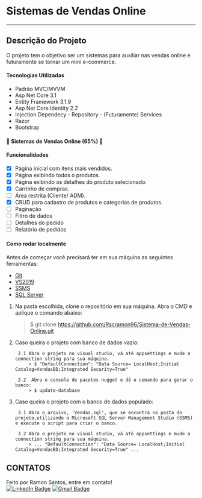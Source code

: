 # Sistemas de Vendas Online
---
## Descrição do Projeto

O projeto tem o objetivo ser um sistemas para auxiliar nas vendas online e futuramente se tornar um mini e-commerce.

#### Tecnologias Utilizadas

- Padrão MVC/MVVM
- Asp Net Core 3.1
- Entity Framework 3.1.9
- Asp Net Core Identity 2.2 
- Injection Dependecy
      - Repository
      - (Futuramente) Services
- Razor
- Bootstrap

#### 🚧 Sistemas de Vendas Online (65%) 🚧

#### Funcionalidades

- [x] Página inicial com itens mais vendidos.
- [x] Página exibindo todos o produtos.
- [x] Página exibindo os detalhes do produto selecionado.
- [x] Carrinho de compras.
- [ ] Área restrita (Cliente/ ADM).
- [x] CRUD para cadastro de produtos e categorias de produtos.
- [ ] Paginação
- [ ] Filtro de dados
- [ ] Detalhes do pedido
- [ ] Relatório de pedidos

#### Como rodar localmente

Antes de começar você precisará ter em sua máquina as seguintes ferramentas:
- [Git](https://git-scm.com)
- [VS2019](https://visualstudio.microsoft.com/pt-br/)
- [SSMS](https://docs.microsoft.com/pt-br/sql/ssms/download-sql-server-management-studio-ssms?view=sql-server-ver15)
- [SQL Server](https://www.microsoft.com/pt-br/sql-server/sql-server-downloads)

1. Na pasta escolhida, clone o repositório em sua máquina. Abra o CMD e aplique o comando abaixo:
      > $ git clone <https://github.com/Rscramon96/Sistema-de-Vendas-Online.git>
      
2. Caso queira o projeto com banco de dados vazio:

        2.1 Abra o projeto no visual studio, vá até appsettings e mude a connection string para sua máquina.
            > $ "DefaultConnection": "Data Source= LocalHost;Initial Catalog=VendasBD;Integrated Security=True"
      
        2.2  Abra o console de pacotes nugget e dê o comando para gerar o banco:
            > $ update-database

3. Caso queira o projeto com o banco de dados populado:

        3.1 Abra o arquivo, 'Vendas.sql', que se encontra na pasta do projeto,utilizando o Microsoft SQL Server Management Studio (SSMS) e execute o script para criar o banco.
  
        3.2 Abra o projeto no visual studio, vá até appsettings e mude a connection string para sua máquina.
            > ... "DefaultConnection": "Data Source= LocalHost;Initial Catalog=VendasBD;Integrated Security=True" ...  

## CONTATOS

Feito por Ramon Santos, entre em contato! <br/>
[![LinkedIn Badge](https://img.shields.io/badge/-Ramon-blue?style=flat-square&logo=Linkedin&logoColor=white&link=https://www.linkedin.com/in/ramon-santos-25041996/)](https://www.linkedin.com/in/ramon-santos-25041996/)
[![Gmail Badge](https://img.shields.io/badge/-rscramon95@gmail.com-c14438?style=flat-square&logo=Gmail&logoColor=white&link=mailto:rscramon95@gmail.com)](mailto:rscramon95@gmail.com)
